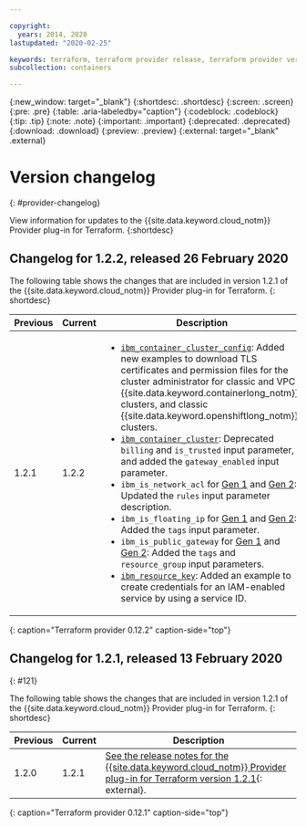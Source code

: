 ```yaml
---

copyright:
  years: 2014, 2020
lastupdated: "2020-02-25"

keywords: terraform, terraform provider release, terraform provider versions
subcollection: containers

---
```


{:new_window: target="_blank"}
{:shortdesc: .shortdesc}
{:screen: .screen}
{:pre: .pre}
{:table: .aria-labeledby="caption"} 
{:codeblock: .codeblock}
{:tip: .tip}
{:note: .note}
{:important: .important}
{:deprecated: .deprecated}
{:download: .download}
{:preview: .preview}
{:external: target="_blank" .external}

# Version changelog
{: #provider-changelog}

View information for updates to the {{site.data.keyword.cloud_notm}} Provider plug-in for Terraform.
{:shortdesc}

## Changelog for 1.2.2, released 26 February 2020

The following table shows the changes that are included in version 1.2.1 of the {{site.data.keyword.cloud_notm}} Provider plug-in for Terraform.
{: shortdesc}

| Previous | Current | Description |
| -------- | ------- | ----------- |
| 1.2.1 | 1.2.2 | <ul><li><code>[ibm_container_cluster_config](/docs/terraform?topic=terraform-container-data-sources#container-cluster-config)</code>: Added new examples to download TLS certificates and permission files for the cluster administrator for classic and VPC {{site.data.keyword.containerlong_notm}} clusters, and classic {{site.data.keyword.openshiftlong_notm}} clusters. </li><li><code>[ibm_container_cluster](/docs/terraform?topic=terraform-container-resources#container-cluster)</code>: Deprecated `billing` and `is_trusted` input parameter, and added the `gateway_enabled` input parameter. </li><li><code>ibm_is_network_acl</code> for [Gen 1](/docs/terraform?topic=terraform-vpc-gen1-resources#network-acl) and [Gen 2](/docs/terraform?topic=terraform-vpc-gen2-resources#network-acl): Updated the `rules` input parameter description. </li><li><code>ibm_is_floating_ip</code> for [Gen 1](/docs/terraform?topic=terraform-vpc-gen1-resources#provider-floating-ip) and [Gen 2](/docs/terraform?topic=terraform-vpc-gen2-resources#provider-floating-ip): Added the `tags` input parameter.</li><li><code>ibm_is_public_gateway</code> for [Gen 1](/docs/terraform?topic=terraform-vpc-gen1-resources#provider-public-gateway) and [Gen 2](/docs/terraform?topic=terraform-vpc-gen2-resources#provider-public-gateway): Added the `tags` and `resource_group` input parameters. </li><li><code>[ibm_resource_key](/docs/terraform?topic=terraform-resource-mgmt-resources#resource-key)</code>: Added an example to create credentials for an IAM-enabled service by using a service ID. </li></ul>|
{: caption="Terraform provider 0.12.2" caption-side="top"}


## Changelog for 1.2.1, released 13 February 2020
{: #121}

The following table shows the changes that are included in version 1.2.1 of the {{site.data.keyword.cloud_notm}} Provider plug-in for Terraform.
{: shortdesc}

| Previous | Current | Description |
| -------- | ------- | ----------- |
| 1.2.0 | 1.2.1 | [See the release notes for the {{site.data.keyword.cloud_notm}} Provider plug-in for Terraform version 1.2.1](https://github.com/IBM-Cloud/terraform-provider-ibm/releases/tag/v1.2.1){: external}.|
{: caption="Terraform provider 0.12.1" caption-side="top"}
